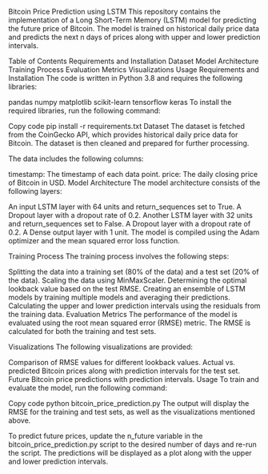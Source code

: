 Bitcoin Price Prediction using LSTM
This repository contains the implementation of a Long Short-Term Memory (LSTM) model for predicting the future price of Bitcoin. The model is trained on historical daily price data and predicts the next n days of prices along with upper and lower prediction intervals.

Table of Contents
Requirements and Installation
Dataset
Model Architecture
Training Process
Evaluation Metrics
Visualizations
Usage
Requirements and Installation
The code is written in Python 3.8 and requires the following libraries:

pandas
numpy
matplotlib
scikit-learn
tensorflow
keras
To install the required libraries, run the following command:

Copy code
pip install -r requirements.txt
Dataset
The dataset is fetched from the CoinGecko API, which provides historical daily price data for Bitcoin. The dataset is then cleaned and prepared for further processing.

The data includes the following columns:

timestamp: The timestamp of each data point.
price: The daily closing price of Bitcoin in USD.
Model Architecture
The model architecture consists of the following layers:

An input LSTM layer with 64 units and return_sequences set to True.
A Dropout layer with a dropout rate of 0.2.
Another LSTM layer with 32 units and return_sequences set to False.
A Dropout layer with a dropout rate of 0.2.
A Dense output layer with 1 unit.
The model is compiled using the Adam optimizer and the mean squared error loss function.

Training Process
The training process involves the following steps:

Splitting the data into a training set (80% of the data) and a test set (20% of the data).
Scaling the data using MinMaxScaler.
Determining the optimal lookback value based on the test RMSE.
Creating an ensemble of LSTM models by training multiple models and averaging their predictions.
Calculating the upper and lower prediction intervals using the residuals from the training data.
Evaluation Metrics
The performance of the model is evaluated using the root mean squared error (RMSE) metric. The RMSE is calculated for both the training and test sets.

Visualizations
The following visualizations are provided:

Comparison of RMSE values for different lookback values.
Actual vs. predicted Bitcoin prices along with prediction intervals for the test set.
Future Bitcoin price predictions with prediction intervals.
Usage
To train and evaluate the model, run the following command:

Copy code
python bitcoin_price_prediction.py
The output will display the RMSE for the training and test sets, as well as the visualizations mentioned above.

To predict future prices, update the n_future variable in the bitcoin_price_prediction.py script to the desired number of days and re-run the script. The predictions will be displayed as a plot along with the upper and lower prediction intervals.
